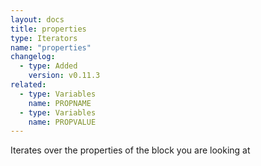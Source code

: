 ```yaml
---
layout: docs
title: properties
type: Iterators
name: "properties"
changelog:
  - type: Added
    version: v0.11.3
related:
  - type: Variables
    name: PROPNAME
  - type: Variables
    name: PROPVALUE
---
```

Iterates over the properties of the block you are looking at
